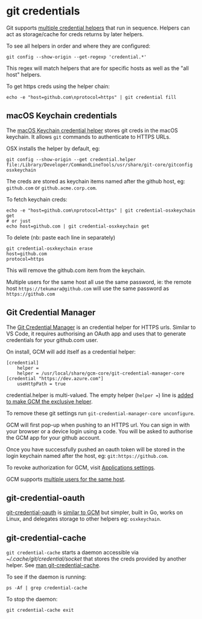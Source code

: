 # git credentials

Git supports [multiple credential helpers](https://git-scm.com/docs/gitcredentials#_custom_helpers) that run in sequence. Helpers can act as storage/cache for creds returns by later helpers.

To see all helpers in order and where they are configured:

```
git config --show-origin --get-regexp 'credential.*'
```

This regex will match helpers that are for specific hosts as well as the "all host" helpers.

To get https creds using the helper chain:

```
echo -e "host=github.com\nprotocol=https" | git credential fill
```

## macOS Keychain credentials

The [macOS Keychain credential helper](https://docs.github.com/en/get-started/getting-started-with-git/updating-credentials-from-the-macos-keychain) stores git creds in the macOS keychain. It allows `git` commands to authenticate to HTTPS URLs.

OSX installs the helper by default, eg:

```
git config --show-origin --get credential.helper
file:/Library/Developer/CommandLineTools/usr/share/git-core/gitconfig   osxkeychain
```

The creds are stored as keychain items named after the github host, eg: `github.com` or `github.acme.corp.com`.

To fetch keychain creds:

```
echo -e "host=github.com\nprotocol=https" | git credential-osxkeychain get
# or just
echo host=github.com | git credential-osxkeychain get
```

To delete (nb: paste each line in separately)

```
git credential-osxkeychain erase
host=github.com
protocol=https

```

This will remove the github.com item from the keychain.

Multiple users for the same host all use the same password, ie: the remote host `https://tekumara@github.com` will use the same password as `https://github.com`

## Git Credential Manager

The [Git Credential Manager](https://docs.github.com/en/get-started/getting-started-with-git/caching-your-github-credentials-in-git#git-credential-manager) is an credential helper for HTTPS urls. Similar to VS Code, it requires authorising an OAuth app and uses that to generate credentials for your github.com user.

On install, GCM will add itself as a credential helper:

```
[credential]
	helper =
	helper = /usr/local/share/gcm-core/git-credential-manager-core
[credential "https://dev.azure.com"]
	useHttpPath = true
```

credential.helper is multi-valued. The empty helper (`helper =`) line is [added to make GCM the exclusive helper](https://github.com/GitCredentialManager/git-credential-manager/issues/177#issuecomment-698250665).

To remove these git settings run `git-credential-manager-core unconfigure`.

GCM will first pop-up when pushing to an HTTPS url. You can sign in with your browser or a device login using a code. You will be asked to authorise the GCM app for your github account.

Once you have successfully pushed an oauth token will be stored in the login keychain named after the host, eg: `git:https://github.com`.

To revoke authorization for GCM, visit [Applications settings](https://github.com/settings/applications).

GCM supports [multiple users for the same host](https://github.com/GitCredentialManager/git-credential-manager/blob/main/docs/multiple-users.md).

## git-credential-oauth

[git-credential-oauth](https://github.com/hickford/git-credential-oauth) is [similar to GCM](https://github.com/hickford/git-credential-oauth?tab=readme-ov-file#comparison-with-git-credential-manager) but simpler, built in Go, works on Linux, and delegates storage to other helpers eg: `osxkeychain`.

## git-credential-cache

`git credential-cache` starts a daemon accessible via _~/.cache/git/credential/socket_ that stores the creds provided by another helper. See [man git-credential-cache](https://git-scm.com/docs/git-credential-cache).

To see if the daemon is running:

```
ps -Af | grep credential-cache
```

To stop the daemon:

```
git credential-cache exit
```
